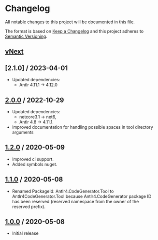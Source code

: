 # Changelog
All notable changes to this project will be documented in this file.

The format is based on [Keep a Changelog](http://keepachangelog.com/en/1.0.0/)
and this project adheres to [Semantic Versioning](http://semver.org/spec/v2.0.0.html).

## [vNext]

## [2.1.0] / 2023-04-01
- Updated dependencies:
    - Antlr 4.11.1 -> 4.12.0
## [2.0.0] / 2022-10-29
- Updated dependencies:
  - netcore3.1 -> net6,
  - Antlr 4.8 -> 4.11.1.
- Improved documentation for handling possible spaces in tool directory arguments
## [1.2.0] / 2020-05-09
- Improved ci support.
- Added symbols nuget.
## [1.1.0] / 2020-05-08
- Renamed PackageId: Antlr4.CodeGenerator.Tool to Antlr4CodeGenerator.Tool because Antlr4.CodeGenerator package ID has been reserved (reserved namespace from the owner of the reserved prefix).
## [1.0.0] / 2020-05-08
- Initial release

[vNext]: https://github.com/ptr1120/Antlr4.CodeGenerator.Tool/compare/2.0.0...HEAD
[2.0.0]: https://github.com/ptr1120/Antlr4.CodeGenerator.Tool/compare/1.2.0...2.0.0
[1.2.0]: https://github.com/ptr1120/Antlr4.CodeGenerator.Tool/compare/1.1.0...1.2.0
[1.1.0]: https://github.com/ptr1120/Antlr4.CodeGenerator.Tool/compare/1.0.0...1.1.0
[1.0.0]: https://github.com/ptr1120/Antlr4.CodeGenerator.Tool/tree/1.0.0

